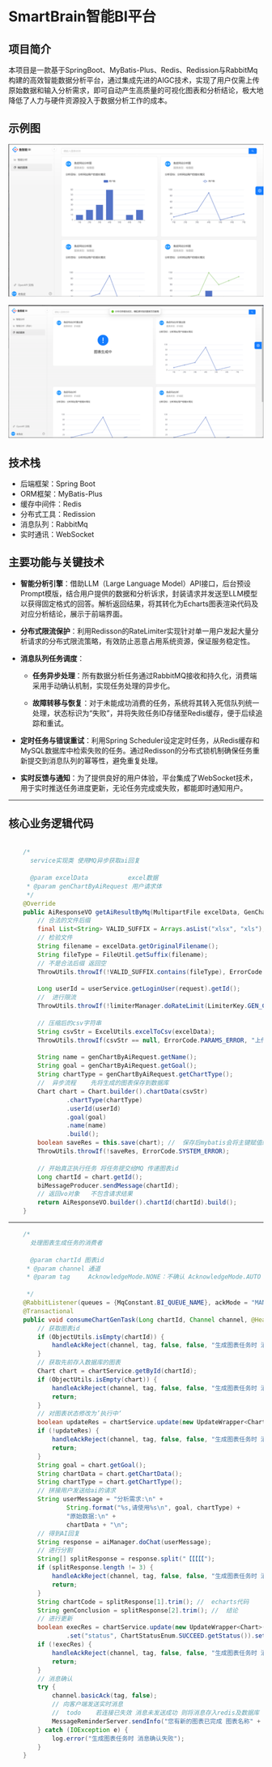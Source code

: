 # SmartBrain智能BI平台

## 项目简介

本项目是一款基于SpringBoot、MyBatis-Plus、Redis、Redission与RabbitMq构建的高效智能数据分析平台，通过集成先进的AIGC技术，实现了用户仅需上传原始数据和输入分析需求，即可自动产生高质量的可视化图表和分析结论，极大地降低了人力与硬件资源投入于数据分析工作的成本。

## 示例图
![img.png](images/img.png)

![img.png](images/img1.png)

## 技术栈
- 后端框架：Spring Boot
- ORM框架：MyBatis-Plus
- 缓存中间件：Redis
- 分布式工具：Redission
- 消息队列：RabbitMq
- 实时通讯：WebSocket

## 主要功能与关键技术

- **智能分析引擎**：借助LLM（Large Language Model）API接口，后台预设Prompt模版，结合用户提供的数据和分析诉求，封装请求并发送至LLM模型以获得固定格式的回答。解析返回结果，将其转化为Echarts图表渲染代码及对应分析结论，展示于前端界面。

- **分布式限流保护**：利用Redisson的RateLimiter实现针对单一用户发起大量分析请求的分布式限流策略，有效防止恶意占用系统资源，保证服务稳定性。

- **消息队列任务调度**：
    - **任务异步处理**：所有数据分析任务通过RabbitMQ接收和持久化，消费端采用手动确认机制，实现任务处理的异步化。
  
    - **故障转移与恢复**：对于未能成功消费的任务，系统将其转入死信队列统一处理，状态标识为“失败”，并将失败任务ID存储至Redis缓存，便于后续追踪和重试。

- **定时任务与错误重试**：利用Spring Scheduler设定定时任务，从Redis缓存和MySQL数据库中检索失败的任务。通过Redisson的分布式锁机制确保任务重新提交到消息队列的幂等性，避免重复处理。

- **实时反馈与通知**：为了提供良好的用户体验，平台集成了WebSocket技术，用于实时推送任务进度更新，无论任务完成或失败，都能即时通知用户。


---

##  核心业务逻辑代码
```java

    /*
      service实现类 使用MQ异步获取ai回复
     
      @param excelData           excel数据
     * @param genChartByAiRequest 用户请求体
     */
    @Override
    public AiResponseVO getAiResultByMq(MultipartFile excelData, GenChartByAiRequest genChartByAiRequest, HttpServletRequest request) {
        // 合法的文件后缀
        final List<String> VALID_SUFFIX = Arrays.asList("xlsx", "xls");
        // 检验文件
        String filename = excelData.getOriginalFilename();
        String fileType = FileUtil.getSuffix(filename);
        // 不是合法后缀 返回空
        ThrowUtils.throwIf(!VALID_SUFFIX.contains(fileType), ErrorCode.PARAMS_ERROR, "文件类型不符合要求");

        Long userId = userService.getLoginUser(request).getId();
        //  进行限流
        ThrowUtils.throwIf(!limiterManager.doRateLimit(LimiterKey.GEN_CHART_LIMITER + userId), ErrorCode.TOO_MANY_REQUESTS);

        // 压缩后的csv字符串
        String csvStr = ExcelUtils.excelToCsv(excelData);
        ThrowUtils.throwIf(csvStr == null, ErrorCode.PARAMS_ERROR, "上传文件失败");

        String name = genChartByAiRequest.getName();
        String goal = genChartByAiRequest.getGoal();
        String chartType = genChartByAiRequest.getChartType();
        //  异步流程    先将生成的图表保存到数据库
        Chart chart = Chart.builder().chartData(csvStr)
                .chartType(chartType)
                .userId(userId)
                .goal(goal)
                .name(name)
                .build();
        boolean saveRes = this.save(chart); //  保存后mybatis会将主键赋值给对象id属性
        ThrowUtils.throwIf(!saveRes, ErrorCode.SYSTEM_ERROR);

        // 开始真正执行任务 将任务提交给MQ 传递图表id
        Long chartId = chart.getId();
        biMessageProducer.sendMessage(chartId);
        // 返回vo对象   不包含请求结果
        return AiResponseVO.builder().chartId(chartId).build();
    }

```
---
```java
    /*
      处理图表生成任务的消费者
     
      @param chartId 图表id
     * @param channel 通道
     * @param tag     AcknowledgeMode.NONE：不确认 AcknowledgeMode.AUTO：自动确认 AcknowledgeMode.MANUAL：手动确认
                                                                  
     */
    @RabbitListener(queues = {MqConstant.BI_QUEUE_NAME}, ackMode = "MANUAL")
    @Transactional
    public void consumeChartGenTask(Long chartId, Channel channel, @Header(AmqpHeaders.DELIVERY_TAG) long tag) {
        // 获取图表id
        if (ObjectUtils.isEmpty(chartId)) {
            handleAckReject(channel, tag, false, false, "生成图表任务时 消息拒绝失败");
        }
        // 获取先前存入数据库的图表
        Chart chart = chartService.getById(chartId);
        if (ObjectUtils.isEmpty(chart)) {
            handleAckReject(channel, tag, false, false, "生成图表任务时 消息拒绝失败");
            return;
        }
        // 对图表状态修改为’执行中‘
        boolean updateRes = chartService.update(new UpdateWrapper<Chart>().eq("id", chart.getId()).set("status", ChartStatusEnum.RUNNING.getStatus()));
        if (!updateRes) {
            handleAckReject(channel, tag, false, false, "生成图表任务时 消息拒绝失败");
            return;
        }
        String goal = chart.getGoal();
        String chartData = chart.getChartData();
        String chartType = chart.getChartType();
        // 拼接用户发送给ai的请求
        String userMessage = "分析需求:\n" +
                String.format("%s,请使用%s\n", goal, chartType) +
                "原始数据:\n" +
                chartData + "\n";
        // 得到AI回复
        String response = aiManager.doChat(userMessage);
        // 进行分割
        String[] splitResponse = response.split("【【【【【");
        if (splitResponse.length != 3) {
            handleAckReject(channel, tag, false, false, "生成图表任务时 消息拒绝失败");
            return;
        }
        String chartCode = splitResponse[1].trim(); //  echarts代码
        String genConclusion = splitResponse[2].trim(); //  结论
        // 进行更新
        boolean execRes = chartService.update(new UpdateWrapper<Chart>().eq("id", chart.getId())
                .set("status", ChartStatusEnum.SUCCEED.getStatus()).set("genChart", chartCode).set("genResult", genConclusion));
        if (!execRes) {
            handleAckReject(channel, tag, false, false, "生成图表任务时 消息拒绝失败");
            return;
        }
        // 消息确认
        try {
            channel.basicAck(tag, false);
            // 向客户端发送实时消息
            //  todo    若连接已失效 消息未发送成功 则将消息存入redis及数据库
            MessageReminderServer.sendInfo("您有新的图表已完成 图表名称" + chart.getName(), chart.getUserId());
        } catch (IOException e) {
            log.error("生成图表任务时 消息确认失败");
        }
    }

```